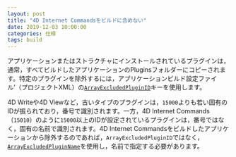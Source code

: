```yaml
---
layout: post
title: "4D Internet Commandsをビルドに含めない"
date: 2019-12-03 10:00:00
categories: 仕様
tags: build
---
```


アプリケーションまたはストラクチャにインストールされているプラグインは，通常，すべてビルドしたアプリケーションのPluginsフォルダーにコピーされます。特定のプラグインを除外するには，アプリケーションビルド設定ファイル’（プロジェクトXML）の[``ArrayExcludedPluginID``](https://doc.4d.com/4Dv17R6/4D/17-R6/ArrayExcludedPluginID.300-4465686.ja.html)キーを使用します。

4D Writeや4D Viewなど，古いタイプのプラグインは，``15000``よりも若い固有のIDが振られており，番号で識別されます。一方，4D Internet Commands（``15010``）のように``15000``以上のIDが設定されているプラグインは，番号ではなく，固有の名前で識別されます。4D Internet Commandsをビルドしたアプリケーションから除外するのであれば，``ArrayExcludedPluginID``ではなく，[``ArrayExcludedPluginName``](https://doc.4d.com/4Dv17R6/4D/17-R6/ArrayExcludedPluginName.300-4465687.ja.html)を使用し，名前で指定する必要があります。
